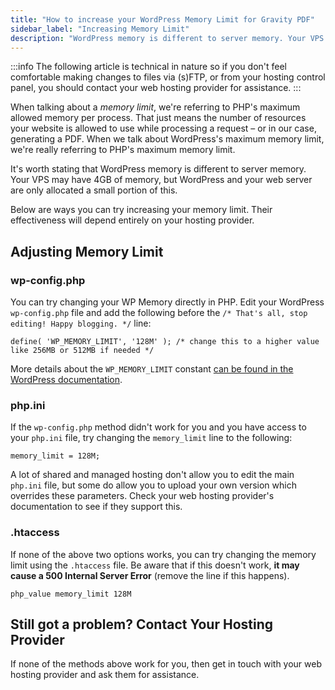 ```yaml
---
title: "How to increase your WordPress Memory Limit for Gravity PDF"
sidebar_label: "Increasing Memory Limit"
description: "WordPress memory is different to server memory. Your VPS may have 4GB of memory, but WordPress and PHP are only allocated a small portion of this."
---
```


:::info
The following article is technical in nature so if you don't feel comfortable making changes to files via (s)FTP, or from your hosting control panel, you should contact your web hosting provider for assistance.
:::

When talking about a *memory limit*, we're referring to PHP's maximum allowed memory per process. That just means the number of resources your website is allowed to use while processing a request – or in our case, generating a PDF. When we talk about WordPress's maximum memory limit, we're really referring to PHP's maximum memory limit.

It's worth stating that WordPress memory is different to server memory. Your VPS may have 4GB of memory, but WordPress and your web server are only allocated a small portion of this.

Below are ways you can try increasing your memory limit. Their effectiveness will depend entirely on your hosting provider.

## Adjusting Memory Limit

### wp-config.php

You can try changing your WP Memory directly in PHP. Edit your WordPress `wp-config.php` file and add the following before the `/* That's all, stop editing! Happy blogging. */` line:

```
define( 'WP_MEMORY_LIMIT', '128M' ); /* change this to a higher value like 256MB or 512MB if needed */
```

More details about the `WP_MEMORY_LIMIT` constant [can be found in the WordPress documentation](https://wordpress.org/support/article/editing-wp-config-php/).

### php.ini

If the `wp-config.php` method didn't work for you and you have access to your `php.ini` file, try changing the `memory_limit` line to the following:

    memory_limit = 128M;

A lot of shared and managed hosting don't allow you to edit the main `php.ini` file, but some do allow you to upload your own version which overrides these parameters. Check your web hosting provider's documentation to see if they support this.

### .htaccess

If none of the above two options works, you can try changing the memory limit using the `.htaccess` file. Be aware that if this doesn't work, **it may cause a 500 Internal Server Error** (remove the line if this happens).

    php_value memory_limit 128M

## Still got a problem? Contact Your Hosting Provider

If none of the methods above work for you, then get in touch with your web hosting provider and ask them for assistance.
